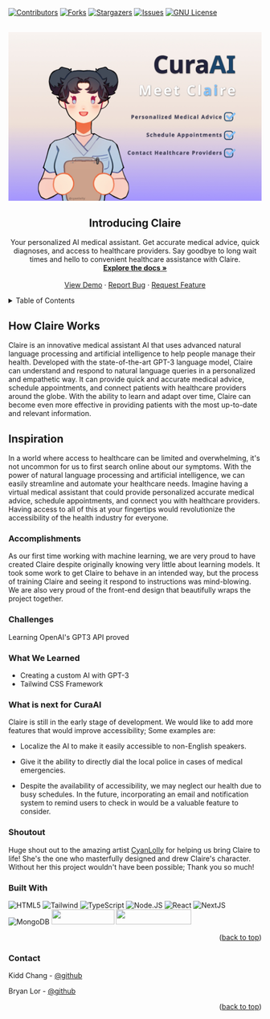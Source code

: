 <div id="top"></div>

[![Contributors][contributors-shield]][contributors-url]
[![Forks][forks-shield]][forks-url]
[![Stargazers][stars-shield]][stars-url]
[![Issues][issues-shield]][issues-url]
[![GNU License][license-shield]][license-url]

<!-- PROJECT LOGO -->
<br />
<div align="center">
  <a href="https://github.com/101KiddChang010/mhacks-hackathon">
    <img src="./public/claireThumbnailv2.jpg" alt="Photo of website" width="700">
  </a>

<h2 align="center">Introducing Claire</h2>

  <p align="center">
    Your personalized AI medical assistant. Get accurate medical advice, quick diagnoses, and access to healthcare providers. Say goodbye to long wait times and hello to convenient healthcare assistance with Claire.
    <br />
    <a href="https://github.com/101KiddChang010/mhacks-hackathon"><strong>Explore the docs »</strong></a>
    <br />
    <br />
    <a href="">View Demo</a>
    ·
    <a href="https://github.com/101KiddChang010/mhacks-hackathon/issues">Report Bug</a>
    ·
    <a href="https://github.com/101KiddChang010/mhacks-hackathon/pulls">Request Feature</a>
  </p>
</div>

<!-- TABLE OF CONTENTS -->
<details>
  <summary>Table of Contents</summary>
  <ol>
    <!--
    <li>
        <a href="#introducing-claire">Introducing Claire</a>
    </li>
     -->
    <li>
        <a href="#how-claire-works">How Claire Works</a>
    </li>
    <li>
        <a href="#inspiration">Inspiration</a>
    </li>
    <li>
        <a href="#accomplishments">Accomplishments</a>
    </li>
    <li>
        <a href="#challenges">Challenges</a>
    </li>
    <li>
        <a href="#what-we-learned">What We Learned</a>
    </li>
    <li>
        <a href="#what-is-next-for-curaai">What is next for CuraAI</a>
    </li>
    <li>
        <a href="#shoutout">Shoutout</a>
    </li>
    <li>
        <a href="#built-with">Built With</a>
    </li>
<!--<li><a href="#license">License</a></li>-->
    <li><a href="#contact">Contact</a></li>
  </ol>
</details>

<!--
## Introducing Claire
Your personalized AI medical assistant. Get accurate medical advice, quick diagnoses, and access to healthcare providers all in one place. Say goodbye to long wait times and hello to convenient healthcare management with Claire.
 -->
 
## How Claire Works

Claire is an innovative medical assistant AI that uses advanced natural language processing and artificial intelligence to help people manage their health. Developed with the state-of-the-art GPT-3 language model, Claire can understand and respond to natural language queries in a personalized and empathetic way. It can provide quick and accurate medical advice, schedule appointments, and connect patients with healthcare providers around the globe. With the ability to learn and adapt over time, Claire can become even more effective in providing patients with the most up-to-date and relevant information.

## Inspiration

In a world where access to healthcare can be limited and overwhelming, it's not uncommon for us to first search online about our symptoms. With the power of natural language processing and artificial intelligence, we can easily streamline and automate your healthcare needs. Imagine having a virtual medical assistant that could provide personalized accurate medical advice, schedule appointments, and connect you with healthcare providers. Having access to all of this at your fingertips would revolutionize the accessibility of the health industry for everyone.

### Accomplishments

As our first time working with machine learning, we are very proud to have created Claire despite originally knowing very little about learning models. It took some work to get Claire to behave in an intended way, but the process of training Claire and seeing it respond to instructions was mind-blowing. We are also very proud of the front-end design that beautifully wraps the project together.

### Challenges

Learning OpenAI's GPT3 API proved

### What We Learned

- Creating a custom AI with GPT-3
- Tailwind CSS Framework

### What is next for CuraAI

Claire is still in the early stage of development. We would like to add more features that would improve accessibility; Some examples are:

- Localize the AI to make it easily accessible to non-English speakers.

- Give it the ability to directly dial the local police in cases of medical emergencies.

- Despite the availability of accessibility, we may neglect our health due to busy schedules. In the future, incorporating an email and notification system to remind users to check in would be a valuable feature to consider.

### Shoutout

Huge shout out to the amazing artist [CyanLolly](https://www.instagram.com/cyanlolly/?hl=en) for helping us bring Claire to life! She's the one who masterfully designed and drew Claire's character. Without her this project wouldn't have been possible; Thank you so much!

### Built With

![HTML5](https://img.shields.io/badge/HTML5-E34F26?style=for-the-badge&logo=html5&logoColor=white)
![Tailwind](https://img.shields.io/badge/Tailwind_CSS-38B2AC?style=for-the-badge&logo=tailwind-css&logoColor=white)
![TypeScript](https://img.shields.io/badge/TypeScript-007ACC?style=for-the-badge&logo=typescript&logoColor=white)
![Node.JS](https://img.shields.io/badge/Node.js-43853D?style=for-the-badge&logo=node.js&logoColor=white)
![React](https://img.shields.io/badge/React-20232A?style=for-the-badge&logo=react&logoColor=61DAFB)
![NextJS](https://img.shields.io/badge/next.js-000000?style=for-the-badge&logo=nextdotjs&logoColor=white)
![MongoDB](https://img.shields.io/badge/MongoDB-4EA94B?style=for-the-badge&logo=mongodb&logoColor=white)
<img src="https://upload.wikimedia.org/wikipedia/commons/thumb/4/4d/OpenAI_Logo.svg/2560px-OpenAI_Logo.svg.png" width="125px" height="30px" />
<img src="https://www.nextauth.com/wp-content/uploads/nextAuth_simple_name-1-1.svg" width="150px" height="30px"/>

<p align="right">(<a href="#top">back to top</a>)</p>

<!-- GETTING STARTED -->
<!--
## Getting Started
This is an example of how you may give instructions on setting up your project locally.
To get a local copy up and running follow these simple example steps.
### Prerequisites
This is an example of how to list things you need to use the software and how to install them.
* npm
  ```sh
  npm install npm@latest -g
  ```
### Installation
1. Get a free API Key at [https://example.com](https://example.com)
2. Clone the repo
   ```sh
   git clone https://github.com/github_username/repo_name.git
   ```
3. Install NPM packages
   ```sh
   npm install
   ```
4. Enter your API in `config.js`
   ```js
   const API_KEY = 'ENTER YOUR API';
   ```
<p align="right">(<a href="#top">back to top</a>)</p>
-->

<!-- USAGE EXAMPLES -->
<!--
## Usage
Use this space to show useful examples of how a project can be used. Additional screenshots, code examples and demos work well in this space. You may also link to more resources.
_For more examples, please refer to the [Documentation](https://example.com)_
<p align="right">(<a href="#top">back to top</a>)</p>
-->

<!-- ROADMAP -->
<!--
## Roadmap
- [ ] Feature 1
- [ ] Feature 2
- [ ] Feature 3
    - [ ] Nested Feature
See the [open issues](https://github.com/github_username/repo_name/issues) for a full list of proposed features (and known issues).
<p align="right">(<a href="#top">back to top</a>)</p>
-->

<!-- CONTRIBUTING -->
<!--
## Contributing
Contributions are what make the open source community such an amazing place to learn, inspire, and create. Any contributions you make are **greatly appreciated**.
If you have a suggestion that would make this better, please fork the repo and create a pull request. You can also simply open an issue with the tag "enhancement".
1. Fork the Project
2. Create your Feature Branch (`git checkout -b feature/AmazingFeature`)
3. Commit your Changes (`git commit -m 'Add some AmazingFeature'`)
4. Push to the Branch (`git push origin feature/AmazingFeature`)
5. Open a Pull Request
<p align="right">(<a href="#top">back to top</a>)</p>
-->

<!-- LICENSE -->
<!--
## License
Distributed under the GNU General Public License v3.0 License. See `LICENSE.txt` for more information.
<p align="right">(<a href="#top">back to top</a>)</p>
-->

<!-- CONTACT -->

### Contact

Kidd Chang - [@github](https://github.com/101KiddChang010)

Bryan Lor - [@github](https://github.com/bryan-lor)

<p align="right">(<a href="#top">back to top</a>)</p>

<!-- ACKNOWLEDGMENTS -->
<!--
## Acknowledgments
* []()
* []()
* []()
<p align="right">(<a href="#top">back to top</a>)</p>
-->

<!-- MARKDOWN LINKS & IMAGES -->
<!-- https://www.markdownguide.org/basic-syntax/#reference-style-links -->

[contributors-shield]: https://img.shields.io/github/contributors/101KiddChang010/mhacks-hackathon.svg?style=for-the-badge
[contributors-url]: https://github.com/101KiddChang010/mhacks-hackathon/graphs/contributors
[forks-shield]: https://img.shields.io/github/forks/101KiddChang010/mhacks-hackathon.svg?style=for-the-badge
[forks-url]: https://github.com/101KiddChang010/mhacks-hackathon/network/members
[stars-shield]: https://img.shields.io/github/stars/101KiddChang010/mhacks-hackathon.svg?style=for-the-badge
[stars-url]: https://github.com/101KiddChang010/mhacks-hackathon/stargazers
[issues-shield]: https://img.shields.io/github/issues/101KiddChang010/mhacks-hackathon.svg?style=for-the-badge
[issues-url]: https://github.com/101KiddChang010/mhacks-hackathon/issues
[license-shield]: https://img.shields.io/github/license/101KiddChang010/mhacks-hackathon.svg?style=for-the-badge
[license-url]: https://github.com/101KiddChang010/mhacks-hackathon/blob/master/LICENSE.txt
[linkedin-shield]: https://img.shields.io/badge/-LinkedIn-black.svg?style=for-the-badge&logo=linkedin&colorB=555
